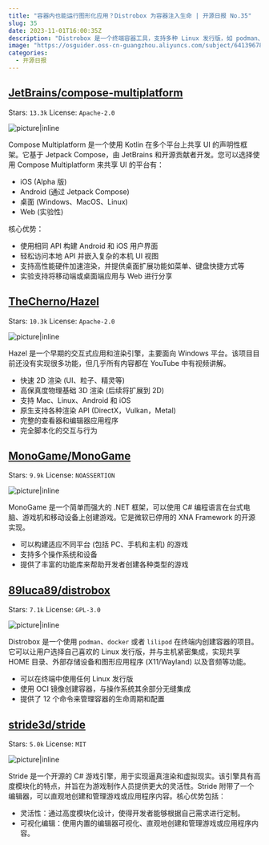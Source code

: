 ```yaml
---
title: "容器内也能运行图形化应用？Distrobox 为容器注入生命 | 开源日报 No.35"
slug: 35
date: 2023-11-01T16:00:35Z
description: "Distrobox 是一个终端容器工具，支持多种 Linux 发行版，如 podman、docker 和 lilipod。它允许在终端中轻松创建容器，与主机集成，实现共享HOME目录、外部存储、图形应用程序和音频等功能。"
image: "https://osguider.oss-cn-guangzhou.aliyuncs.com/subject/64139678b95e22e19dd5c0375525b1d7.png"
categories:
  - 开源日报
---
```


## [JetBrains/compose-multiplatform](https://github.com/JetBrains/compose-multiplatform)

Stars: `13.3k`  License: `Apache-2.0`

![picture|inline](https://osguider.oss-cn-guangzhou.aliyuncs.com/subject/23adc586a0548bd343b3530d7b5eb258.png)

Compose Multiplatform 是一个使用 Kotlin 在多个平台上共享 UI 的声明性框架。它基于 Jetpack Compose，由 JetBrains 和开源贡献者开发。您可以选择使用 Compose Multiplatform 来共享 UI 的平台有：

- iOS (Alpha 版)
- Android (通过 Jetpack Compose)
- 桌面 (Windows、MacOS、Linux)
- Web (实验性)

核心优势：

- 使用相同 API 构建 Android 和 iOS 用户界面
- 轻松访问本地 API 并嵌入复杂的本机 UI 视图
- 支持高性能硬件加速渲染，并提供桌面扩展功能如菜单、键盘快捷方式等
- 实验支持将移动端或桌面端应用与 Web 进行分享

## [TheCherno/Hazel](https://github.com/TheCherno/Hazel)

Stars: `10.3k`  License: `Apache-2.0`

![picture|inline](https://osguider.oss-cn-guangzhou.aliyuncs.com/subject/bb751e5ecefaf45d4257dd4682a11579.png)

Hazel 是一个早期的交互式应用和渲染引擎，主要面向 Windows 平台。该项目目前还没有实现很多功能，但几乎所有内容都在 YouTube 中有视频讲解。

- 快速 2D 渲染 (UI、粒子、精灵等)
- 高保真度物理基础 3D 渲染 (后续将扩展到 2D)
- 支持 Mac、Linux、Android 和 iOS
- 原生支持各种渲染 API (DirectX，Vulkan，Metal)
- 完整的查看器和编辑器应用程序
- 完全脚本化的交互与行为

## [MonoGame/MonoGame](https://github.com/MonoGame/MonoGame)

Stars: `9.9k`  License: `NOASSERTION`

![picture|inline](https://picgo-daily.oss-cn-guangzhou.aliyuncs.com/picgo-daily/2023/cb8e75ff6d73b4568d9c9d444fad578c.png)

MonoGame 是一个简单而强大的 .NET 框架，可以使用 C# 编程语言在台式电脑、游戏机和移动设备上创建游戏。它是微软已停用的 XNA Framework 的开源实现。

- 可以构建适应不同平台 (包括 PC、手机和主机) 的游戏
- 支持多个操作系统和设备
- 提供了丰富的功能库来帮助开发者创建各种类型的游戏

## [89luca89/distrobox](https://github.com/89luca89/distrobox)

Stars: `7.1k`  License: `GPL-3.0`

![picture|inline](https://osguider.oss-cn-guangzhou.aliyuncs.com/subject/9c0920363d75f846394a76c6c872adff.png)

Distrobox 是一个使用 `podman`、`docker` 或者 `lilipod` 在终端内创建容器的项目。它可以让用户选择自己喜欢的 Linux 发行版，并与主机紧密集成，实现共享 HOME 目录、外部存储设备和图形应用程序 (X11/Wayland) 以及音频等功能。

- 可以在终端中使用任何 Linux 发行版
- 使用 OCI 镜像创建容器，与操作系统其余部分无缝集成
- 提供了 12 个命令来管理容器的生命周期和配置

## [stride3d/stride](https://github.com/stride3d/stride)

Stars: `5.0k`  License: `MIT`

![picture|inline](https://osguider.oss-cn-guangzhou.aliyuncs.com/subject/9c2cd3419732da76abab2a8877850a49.png)

Stride 是一个开源的 C# 游戏引擎，用于实现逼真渲染和虚拟现实。该引擎具有高度模块化的特点，并旨在为游戏制作人员提供更大的灵活性。Stride 附带了一个编辑器，可以直观地创建和管理游戏或应用程序内容。核心优势包括：

- 灵活性：通过高度模块化设计，使得开发者能够根据自己需求进行定制。
- 可视化编辑：使用内置的编辑器可视化、直观地创建和管理游戏或应用程序内容。